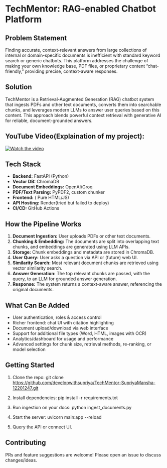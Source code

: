 # TechMentor: RAG-enabled Chatbot Platform

## Problem Statement

Finding accurate, context-relevant answers from large collections of internal or domain-specific documents is inefficient with standard keyword search or generic chatbots. This platform addresses the challenge of making your own knowledge base, PDF files, or proprietary content “chat-friendly,” providing precise, context-aware responses.

## Solution

TechMentor is a Retrieval-Augmented Generation (RAG) chatbot system that ingests PDFs and other text documents, converts them into searchable chunks, and leverages modern LLMs to answer user queries based on this content. This approach blends powerful context retrieval with generative AI for reliable, document-grounded answers.


## YouTube Video(Explaination of my project):
[![Watch the video](https://img.youtube.com/vi/VIDEO_ID/maxresdefault.jpg)](https://www.youtube.com/watch?v=VIDEO_ID)

## Tech Stack

- **Backend:** FastAPI (Python)
- **Vector DB:** ChromaDB
- **Document Embeddings:** OpenAI/Groq
- **PDF/Text Parsing:** PyPDF2, custom chunker
- **Frontend:** ( Pure HTML/JS)
- **API Hosting:** Render(tried but failed to deploy)
- **CI/CD:** GitHub Actions 


## How the Pipeline Works

1. **Document Ingestion:** User uploads PDFs or other text documents.
2. **Chunking & Embedding:** The documents are split into overlapping text chunks, and embeddings are generated using LLM APIs.
3. **Storage:** Chunk embeddings and metadata are stored in ChromaDB.
4. **User Query:** User asks a question via API or (future) web UI.
5. **Similarity Search:** Most relevant document chunks are retrieved using vector similarity search.
6. **Answer Generation:** The top relevant chunks are passed, with the query, to an LLM for grounded answer generation.
7. **Response:** The system returns a context-aware answer, referencing the original documents.

## What Can Be Added

- User authentication, roles & access control
- Richer frontend: chat UI with citation highlighting
- Document upload/download via web interface
- Support for additional file types (Word, HTML, images with OCR)
- Analytics/dashboard for usage and performance
- Advanced settings for chunk size, retrieval methods, re-ranking, or model selection

## Getting Started

1. Clone the repo:
git clone https://github.com/developwithsupriya/TechMentor-SupriyaMansha-12201247.git

2. Install dependencies:
pip install -r requirements.txt

3. Run ingestion on your docs:
python ingest_documents.py

4. Start the server:
uvicorn main:app --reload

5. Query the API or connect UI.

## Contributing

PRs and feature suggestions are welcome! Please open an issue to discuss changes/ideas.
